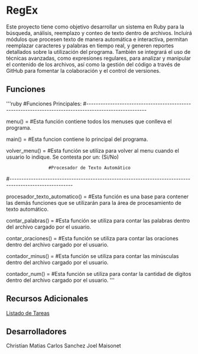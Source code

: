 # RegEx
Este proyecto tiene como objetivo desarrollar un sistema en Ruby para la búsqueda, análisis, reemplazo y conteo de texto dentro de archivos. Incluirá módulos que procesen texto de manera automática e interactiva, permitan reemplazar caracteres y palabras en tiempo real, y generen reportes detallados sobre la utilización del programa. También se integrará el uso de técnicas avanzadas, como expresiones regulares, para analizar y manipular el contenido de los archivos, así como la gestión del código a través de GitHub para fomentar la colaboración y el control de versiones.

## Funciones

'''ruby
                      #Funciones Principales:
#-------------------------------------------------------------------------------------------------------

  menu() = #Esta función contiene todos los menuses que conlleva el programa. 
  
  main() = #Esta funcion contiene lo principal del programa. 

  volver_menu() = #Esta función se utiliza para volver al menu cuando el usuario lo indique. Se contesta por un: (Si/No)

                    #Procesador de Texto Automático
#--------------------------------------------------------------------------------------------------------

  procesador_texto_automatico() = #Esta función es una base para contener las demás funciones que se utilizarán para la área de procesamiento de texto automático.

  contar_palabras() = #Esta función se utiliza para contar las palabras dentro del archivo cargado por el usuario.

  contar_oraciones() = #Esta función se utiliza para contar las oraciones dentro del archivo cargado por el usuario.

  contador_minus() = #Esta función se utiliza para contar las minúsculas dentro del archivo cargado por el usuario.

  contador_num() = #Esta función se utiliza para contar la cantidad de dígitos dentro del archivo cargado por el usuario.
'''

## Recursos Adicionales
  [Listado de Tareas](https://docs.google.com/spreadsheets/d/1xri8bSAop2sJfve_Qy83uF5apG84QR67EpnXqbuycdw/edit?usp=sharing)

## Desarrolladores

Christian Matias
Carlos Sanchez
Joel Maisonet
